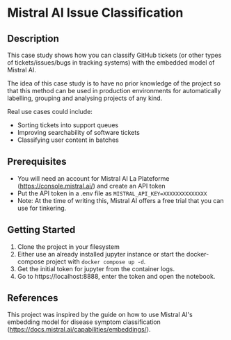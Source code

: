 # Mistral AI Issue Classification

## Description

This case study shows how you can classify GitHub tickets (or other types of
tickets/issues/bugs in tracking systems) with the embedded model of Mistral AI.

The idea of this case study is to have no prior knowledge of the project so that this method can be used in production environments
for automatically labelling, grouping and analysing projects of any kind.

Real use cases could include:
  * Sorting tickets into support queues
  * Improving searchability of software tickets
  * Classifying user content in batches

## Prerequisites

* You will need an account for Mistral AI La Plateforme (https://console.mistral.ai/) and create an API token
* Put the API token in a .env file as `MISTRAL_API_KEY=XXXXXXXXXXXXXX`
* Note: At the time of writing this, Mistral AI offers a free trial that you can use for tinkering.

## Getting Started

1. Clone the project in your filesystem
2. Either use an already installed jupyter instance or start the docker-compose project with `docker compose up -d`.
3. Get the initial token for jupyter from the container logs.
4. Go to https://localhost:8888, enter the token and open the notebook.

## References

This project was inspired by the guide on how to use Mistral AI's embedding model for disease symptom classification (https://docs.mistral.ai/capabilities/embeddings/).
